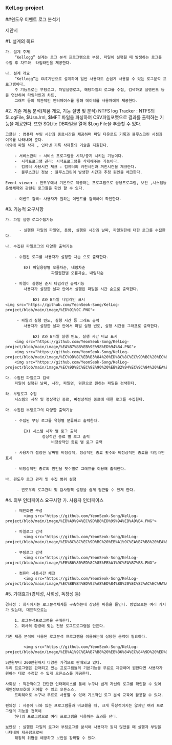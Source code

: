 ### KelLog-project
##윈도우 이벤트 로그 분석기

제안서

#1. 설계의 목표 

	가. 설계 주제
		“Kellogg” 설계는 로그 분석 프로그램으로 부팅, 파일이 실행될 때 발생하는 로그를 수집 후 차트와  타임라인을 제공한다.

	나. 설계 개요
		“Kellogg”는 GUI기반으로 설계하여 일반 사용자도 손쉽게 사용할 수 있는 로그분석 프로그램이다.
 		주 기능으로는 부팅로그, 파일실행로그, 해당파일의 로그를 수집, 검색하고 실행빈도 등을 연산하여 타임라인과 차트, 
		그래프 등의 직관적인 인터페이스를 통해 데이터를 사용자에게 제공한다.


#2. 기존 제품 분석(제품 개요, 기능 설명 및 분석)
	NTFS log Tracker : NTFS의 $LogFile, $UsnJrnl, $MFT 파일을 파싱하여 CSV파일포맷으로 결과를 출력하는 기능을 제공한다. 
	또한 SQLite DB파일을 열어 $Log File을 추출할 수 있다.

	고클린 : 컴퓨터 부팅 시간과 종료시간을 제공하며 파일 다운로드 기록과 블루스크린 시점과 이유를 나타내어 준다. 
	이외에 파일 삭제 , 인터넷 기록 삭제등의 기술을 지원한다.
	
		- 서비스관리 : 서비스 프로그램을 시작/중지 시키는 기능이다.
		-  시작프로그램 관리: 시작프로그램을 삭제해주는 기능이다.
		-  컴퓨터 사용시간 체크 : 컴퓨터의 켜진시간과 꺼진시간을 체크한다.
		-  블루스크린 정보 : 블루스크린이 발생한 시간과 추정 원인을 체크한다.

	Event viewer : 윈도우에서 기본으로 제공하는 프로그램으로 응용프로그램, 보안 ,시스템등 운영체제와 관련된 로그들을 확인 할 수 있다.
		
		- 이벤트 검색: 사용자가 원하는 이벤트를 검색하여 확인한다.

#3. 기능적 요구사항

	가. 파일 실행 로그수집기능
	
		  - 실행된 파일의 파일명, 용량, 실행된 시간과 날짜, 파일권한에 대한 로그를 수집한다.

	나. 수집된 파일로그의 다양한 출력기능
	
  		- 수집된 로그를 사용자가 설정한 차순 으로 출력한다.

			EX) 파일용량별 오름차순, 내림차순
    	    		    파일권한별 오름차순, 내림차순

  		- 파일이 실행된 순서 타임라인 출력기능
			사용자가 설정한 날짜 안에서 실행된 파일을 시간 순으로 출력한다.

				EX) A와 B파일 타임라인 표시
	<img src="https://github.com/YeonSeok-Song/KelLog-project/blob/main/image/%ED%91%9C.PNG">

 		 - 파일의 실행 빈도, 실행 시간 등 그래프 출력
			사용자가 설정한 날짜 안에서 파일 실행 빈도, 실행 시간을 그래프로 출력한다.

				EX) A와 B파일 실행 빈도, 실행 시간 비교 표시
		<img src="https://github.com/YeonSeok-Song/KelLog-project/blob/main/image/%EA%B7%B8%EB%9E%98%ED%94%84.PNG">
		<img src="https://github.com/YeonSeok-Song/KelLog-project/blob/main/image/%EC%9D%BC%EB%B3%84%20%ED%8C%8C%EC%9D%BC%20%EC%82%AC%EC%9A%A9%EC%8B%9C%EA%B0%84.PNG">
		<img src="https://github.com/YeonSeok-Song/KelLog-project/blob/main/image/%EC%9D%BC%EC%9E%90%20%EB%B2%94%EC%9C%84%20%EA%B2%80%EC%83%89.PNG">

	다. 수집된 파일로그 검색
  		파일이 실행된 날짜, 시간, 파일명, 권한으로 원하는 파일을 검색한다.

	라. 부팅로그 수집
  		시스템의 시작 및 정상적인 종료, 비정상적인 종료에 대한 로그를 수집한다.

	마. 수집된 부팅로그의 다양한 출력기능
	
  		- 수집된 부팅 로그를 유형별 분류하고 출력한다.
	
			EX) 시스템 시작 별 로그 출력
	    		    정상적인 종료 별 로그 출력
	                    비정상적인 종료 별 로그 출력

  		- 사용자가 설정한 날짜별 비정상적, 정상적인 종료 횟수와 비정상적인 종료를 타임라인 표시

  		- 비정상적인 종료의 원인을 횟수별로 그래프를 이용해 출력한다.

	바. 윈도우 로그 관리 및 수집 범위 설정
	
		 - 윈도우의 로그관리 및 감사정책 설정을 쉽게 접근할 수 있게 한다.

#4. 외부 인터페이스 요구사항
	가. 사용자 인터페이스
	
 		- 메인화면 구성
			<img src="https://github.com/YeonSeok-Song/KelLog-project/blob/main/image/%EB%A9%94%EC%9D%B8%ED%99%94%EB%A9%B4.PNG">
		
		- 파일로그 검색
			<img src="https://github.com/YeonSeok-Song/KelLog-project/blob/main/image/%ED%8C%8C%EC%9D%BC%20%EB%A1%9C%EA%B7%B8%20%EA%B2%80%EC%83%89.PNG">

		- 부팅로그 검색
			<img src="https://github.com/YeonSeok-Song/KelLog-project/blob/main/image/%EB%B6%80%ED%8C%85%EB%A1%9C%EA%B7%B8.PNG">

		- 컴퓨터 사용시간 체크
			<img src="https://github.com/YeonSeok-Song/KelLog-project/blob/main/image/%EC%BB%B4%ED%93%A8%ED%84%B0%20%EC%82%AC%EC%9A%A9%EC%8B%9C%EA%B0%84%20%EC%B2%B4%ED%81%AC.PNG">

#5. 기대효과(경제성, 사회성, 독창성 등)

	경제성 : 회사에서는 로그분석체계를 구축하는데 상당한 비용을 들인다. 방법으로는 여러 가지가 있는데, 대표적으로는

		1. 로그분석프로그램을 구매한다.
		2. 회사의 환경에 맞는 전용 로그프로그램을 만든다.
	
	기존 제품 분석에 사용된 로그분석 프로그램을 이용하는데 상당한 금액이 필요하다.
	
			<img src="https://github.com/YeonSeok-Song/KelLog-project/blob/main/image/%EB%A1%9C%EA%B7%B8%20%EB%B6%84%EC%84%9D%20%ED%94%84%EB%A1%9C%EA%B7%B8%EB%9E%A8%20%EC%A2%85%EB%A5%98.PNG">
			
	5만원부터 200만원까지 다양한 가격으로 판매되고 있다.
	우리 프로그램은 판매되고 있는 프로그램들의 기본기능을 무료로 제공하며 원한다면 사용자가 원하는 대로 수정할 수 있게 오픈소스를 제공한다.

	사회성 : 직관적이고 간단한 인터페이스를 통해 누구나 쉽게 자신의 로그를 확인할 수 있어 개인정보보호에 기여할 수 있고 오픈소스, 
		프리웨어로 누구나 무료로 사용할 수 있어 기초적인 로그 분석 교육에 활용할 수 있다.

	편의성 : 시중에 나와 있는 프로그램들과 비교했을 때, 크게 독창적이지는 않지만 여러 프로그램의 기능을 접목해 
		하나의 프로그램으로 여러 프로그램을 사용하는 효과를 낸다.

	보안성 : 실행된 파일의 로그와 부팅로그를 분석해 사용자가 원치 않았을 때 실행과 부팅을 나타내어 제공함으로써
		해킹의 위협을 예방하고 보안을 강화할 수 있다.

	
	
